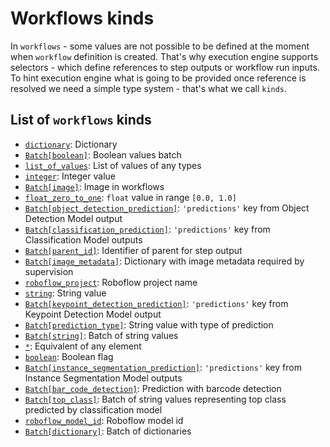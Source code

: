 # Workflows kinds

In `workflows` - some values are not possible to be defined at the moment
when `workflow` definition is created. That's why execution engine supports
selectors - which define references to step outputs or workflow run inputs.
To hint execution engine what is going to be provided once reference is 
resolved we need a simple type system - that's what we call `kinds`.
 
## List of `workflows` kinds
<!--- AUTOGENERATED_KINDS_LIST -->
* [`dictionary`](/workflows/kinds/dictionary): Dictionary
* [`Batch[boolean]`](/workflows/kinds/batch_boolean): Boolean values batch
* [`list_of_values`](/workflows/kinds/list_of_values): List of values of any types
* [`integer`](/workflows/kinds/integer): Integer value
* [`Batch[image]`](/workflows/kinds/batch_image): Image in workflows
* [`float_zero_to_one`](/workflows/kinds/float_zero_to_one): `float` value in range `[0.0, 1.0]`
* [`Batch[object_detection_prediction]`](/workflows/kinds/batch_object_detection_prediction): `'predictions'` key from Object Detection Model output
* [`Batch[classification_prediction]`](/workflows/kinds/batch_classification_prediction): `'predictions'` key from Classification Model outputs
* [`Batch[parent_id]`](/workflows/kinds/batch_parent_id): Identifier of parent for step output
* [`Batch[image_metadata]`](/workflows/kinds/batch_image_metadata): Dictionary with image metadata required by supervision
* [`roboflow_project`](/workflows/kinds/roboflow_project): Roboflow project name
* [`string`](/workflows/kinds/string): String value
* [`Batch[keypoint_detection_prediction]`](/workflows/kinds/batch_keypoint_detection_prediction): `'predictions'` key from Keypoint Detection Model output
* [`Batch[prediction_type]`](/workflows/kinds/batch_prediction_type): String value with type of prediction
* [`Batch[string]`](/workflows/kinds/batch_string): Batch of string values
* [`*`](/workflows/kinds/*): Equivalent of any element
* [`boolean`](/workflows/kinds/boolean): Boolean flag
* [`Batch[instance_segmentation_prediction]`](/workflows/kinds/batch_instance_segmentation_prediction): `'predictions'` key from Instance Segmentation Model outputs
* [`Batch[bar_code_detection]`](/workflows/kinds/batch_bar_code_detection): Prediction with barcode detection
* [`Batch[top_class]`](/workflows/kinds/batch_top_class): Batch of string values representing top class predicted by classification model
* [`roboflow_model_id`](/workflows/kinds/roboflow_model_id): Roboflow model id
* [`Batch[dictionary]`](/workflows/kinds/batch_dictionary): Batch of dictionaries
<!--- AUTOGENERATED_KINDS_LIST -->
